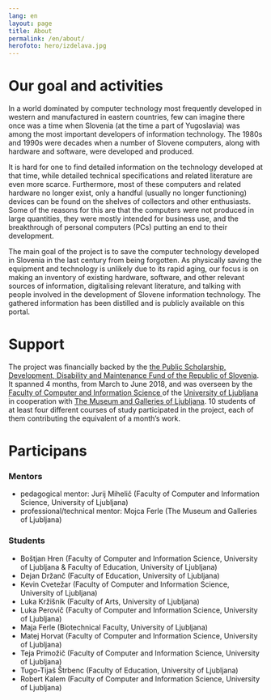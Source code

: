 ```yaml
---
lang: en
layout: page
title: About
permalink: /en/about/
herofoto: hero/izdelava.jpg
---
```


# Our goal and activities

In a world dominated by computer technology most frequently developed in western and manufactured in eastern countries, few can imagine there once was a time when Slovenia (at the time a part of Yugoslavia) was among the most important developers of information technology. The 1980s and 1990s were decades when a number of Slovene computers, along with hardware and software, were developed and produced.

It is hard for one to find detailed information on the technology developed at that time, while detailed technical specifications and related literature are even more scarce. Furthermore, most of these computers and related hardware no longer exist, only a handful (usually no longer functioning) devices can be found on the shelves of collectors and other enthusiasts. Some of the reasons for this are that the computers were not produced in large quantities, they were mostly intended for business use, and the breakthrough of personal computers (PCs) putting an end to their development.

The main goal of the project is to save the computer technology developed in Slovenia in the last century from being forgotten. As physically saving the equipment and technology is unlikely due to its rapid aging, our focus is on making an inventory of existing hardware, software, and other relevant sources of information, digitalising relevant literature, and talking with people involved in the development of Slovene information technology. The gathered information has been distilled and is publicly available on this portal.

# Support

The project was financially backed by the  [the Public Scholarship, Development, Disability and Maintenance Fund of the Republic of Slovenia](http://www.sklad-kadri.si). It spanned 4 months, from March to June 2018, and was overseen by the [Faculty of Computer and Information Science ](https://fri.uni-lj.si) of the [University of Ljubljana](https://www.uni-lj.si/) in cooperation with [The Museum and Galleries of Ljubljana](https://mgml.si/sl/). 10 students of at least four different courses of study participated in the project, each of them contributing the equivalent of a month’s work.

# Participans
### Mentors
 - pedagogical mentor: Jurij Mihelič (Faculty of Computer and Information Science, University of Ljubljana)
 - professional/technical mentor: Mojca Ferle (The Museum and Galleries of Ljubljana)

### Students
 - Boštjan Hren (Faculty of Computer and Information Science, University of Ljubljana & Faculty of Education, University of Ljubljana)
 - Dejan Držanč (Faculty of Education, University of Ljubljana)
 - Kevin Cvetežar (Faculty of Computer and Information Science, University of Ljubljana)
 - Luka Kržišnik (Faculty of Arts, University of Ljubljana)
 - Luka Perovič (Faculty of Computer and Information Science, University of Ljubljana)
 - Maja Ferle (Biotechnical Faculty, University of Ljubljana)
 - Matej Horvat (Faculty of Computer and Information Science, University of Ljubljana)
 - Teja Primožič (Faculty of Computer and Information Science, University of Ljubljana)
 - Tugo-Tijaš Štrbenc (Faculty of Education, University of Ljubljana)
 - Robert Kalem (Faculty of Computer and Information Science, University of Ljubljana)
